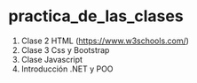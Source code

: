 # practica_de_las_clases
1. Clase 2 HTML (https://www.w3schools.com/)
2. Clase 3 Css y Bootstrap
3. Clase Javascript
4. Introducción .NET y POO
